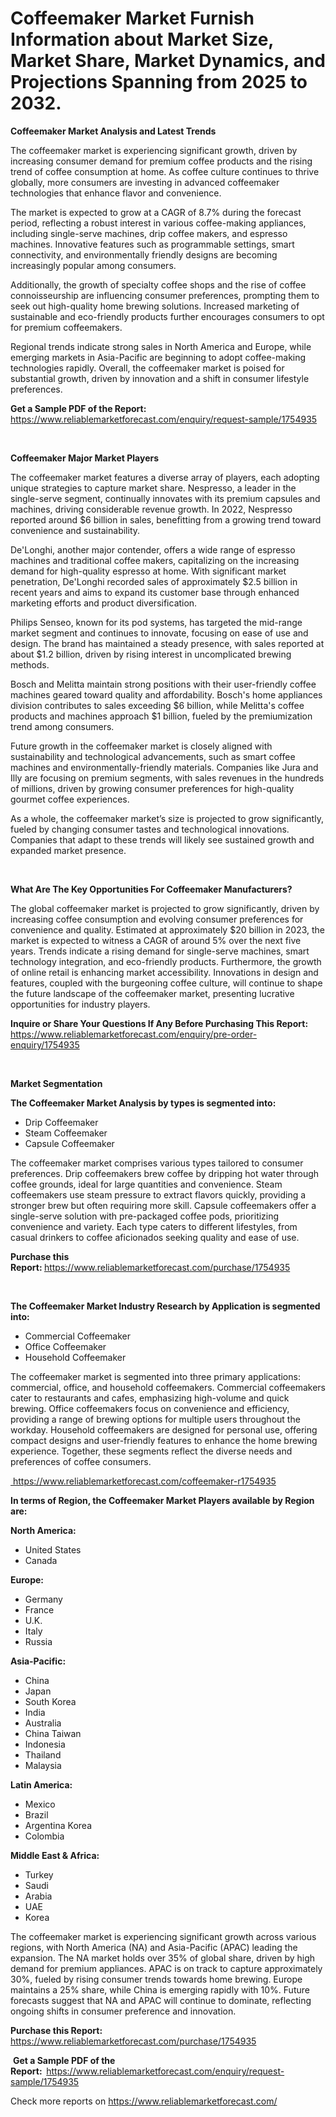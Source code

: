 <p><h1>Coffeemaker Market Furnish Information about Market Size, Market Share, Market Dynamics, and Projections Spanning from 2025 to 2032.</h1></p><p><strong>Coffeemaker Market Analysis and Latest Trends</strong></p>
<p><p>The coffeemaker market is experiencing significant growth, driven by increasing consumer demand for premium coffee products and the rising trend of coffee consumption at home. As coffee culture continues to thrive globally, more consumers are investing in advanced coffeemaker technologies that enhance flavor and convenience. </p><p>The market is expected to grow at a CAGR of 8.7% during the forecast period, reflecting a robust interest in various coffee-making appliances, including single-serve machines, drip coffee makers, and espresso machines. Innovative features such as programmable settings, smart connectivity, and environmentally friendly designs are becoming increasingly popular among consumers.</p><p>Additionally, the growth of specialty coffee shops and the rise of coffee connoisseurship are influencing consumer preferences, prompting them to seek out high-quality home brewing solutions. Increased marketing of sustainable and eco-friendly products further encourages consumers to opt for premium coffeemakers. </p><p>Regional trends indicate strong sales in North America and Europe, while emerging markets in Asia-Pacific are beginning to adopt coffee-making technologies rapidly. Overall, the coffeemaker market is poised for substantial growth, driven by innovation and a shift in consumer lifestyle preferences.</p></p>
<p><strong>Get a Sample PDF of the Report:&nbsp;</strong> <a href="https://www.reliablemarketforecast.com/enquiry/request-sample/1754935?utm_campaign=3505&utm_medium=2&utm_source=Github&utm_content=ia&utm_term=10042025&utm_id=coffeemaker">https://www.reliablemarketforecast.com/enquiry/request-sample/1754935</a></p>
<p>&nbsp;</p>
<p><strong>Coffeemaker Major Market Players</strong></p>
<p><p>The coffeemaker market features a diverse array of players, each adopting unique strategies to capture market share. Nespresso, a leader in the single-serve segment, continually innovates with its premium capsules and machines, driving considerable revenue growth. In 2022, Nespresso reported around $6 billion in sales, benefitting from a growing trend toward convenience and sustainability.</p><p>De'Longhi, another major contender, offers a wide range of espresso machines and traditional coffee makers, capitalizing on the increasing demand for high-quality espresso at home. With significant market penetration, De'Longhi recorded sales of approximately $2.5 billion in recent years and aims to expand its customer base through enhanced marketing efforts and product diversification.</p><p>Philips Senseo, known for its pod systems, has targeted the mid-range market segment and continues to innovate, focusing on ease of use and design. The brand has maintained a steady presence, with sales reported at about $1.2 billion, driven by rising interest in uncomplicated brewing methods.</p><p>Bosch and Melitta maintain strong positions with their user-friendly coffee machines geared toward quality and affordability. Bosch's home appliances division contributes to sales exceeding $6 billion, while Melitta's coffee products and machines approach $1 billion, fueled by the premiumization trend among consumers.</p><p>Future growth in the coffeemaker market is closely aligned with sustainability and technological advancements, such as smart coffee machines and environmentally-friendly materials. Companies like Jura and Illy are focusing on premium segments, with sales revenues in the hundreds of millions, driven by growing consumer preferences for high-quality gourmet coffee experiences. </p><p>As a whole, the coffeemaker market’s size is projected to grow significantly, fueled by changing consumer tastes and technological innovations. Companies that adapt to these trends will likely see sustained growth and expanded market presence.</p></p>
<p>&nbsp;</p>
<p><strong>What Are The Key Opportunities For Coffeemaker Manufacturers?</strong></p>
<p><p>The global coffeemaker market is projected to grow significantly, driven by increasing coffee consumption and evolving consumer preferences for convenience and quality. Estimated at approximately $20 billion in 2023, the market is expected to witness a CAGR of around 5% over the next five years. Trends indicate a rising demand for single-serve machines, smart technology integration, and eco-friendly products. Furthermore, the growth of online retail is enhancing market accessibility. Innovations in design and features, coupled with the burgeoning coffee culture, will continue to shape the future landscape of the coffeemaker market, presenting lucrative opportunities for industry players.</p></p>
<p><strong>Inquire or Share Your Questions If Any Before Purchasing This Report:</strong> <a href="https://www.reliablemarketforecast.com/enquiry/pre-order-enquiry/1754935?utm_campaign=3505&utm_medium=2&utm_source=Github&utm_content=ia&utm_term=10042025&utm_id=coffeemaker">https://www.reliablemarketforecast.com/enquiry/pre-order-enquiry/1754935</a></p>
<p>&nbsp;</p>
<p><strong>Market Segmentation</strong></p>
<p><strong>The Coffeemaker Market Analysis by types is segmented into:</strong></p>
<p><ul><li>Drip Coffeemaker</li><li>Steam Coffeemaker</li><li>Capsule Coffeemaker</li></ul></p>
<p><p>The coffeemaker market comprises various types tailored to consumer preferences. Drip coffeemakers brew coffee by dripping hot water through coffee grounds, ideal for large quantities and convenience. Steam coffeemakers use steam pressure to extract flavors quickly, providing a stronger brew but often requiring more skill. Capsule coffeemakers offer a single-serve solution with pre-packaged coffee pods, prioritizing convenience and variety. Each type caters to different lifestyles, from casual drinkers to coffee aficionados seeking quality and ease of use.</p></p>
<p><strong>Purchase this Report:&nbsp;</strong><a href="https://www.reliablemarketforecast.com/purchase/1754935?utm_campaign=3505&utm_medium=2&utm_source=Github&utm_content=ia&utm_term=10042025&utm_id=coffeemaker">https://www.reliablemarketforecast.com/purchase/1754935</a></p>
<p>&nbsp;</p>
<p><strong>The Coffeemaker Market Industry Research by Application is segmented into:</strong></p>
<p><ul><li>Commercial Coffeemaker</li><li>Office Coffeemaker</li><li>Household Coffeemaker</li></ul></p>
<p><p>The coffeemaker market is segmented into three primary applications: commercial, office, and household coffeemakers. Commercial coffeemakers cater to restaurants and cafes, emphasizing high-volume and quick brewing. Office coffeemakers focus on convenience and efficiency, providing a range of brewing options for multiple users throughout the workday. Household coffeemakers are designed for personal use, offering compact designs and user-friendly features to enhance the home brewing experience. Together, these segments reflect the diverse needs and preferences of coffee consumers.</p></p>
<p><a href="https://www.reliablemarketforecast.com/coffeemaker-r1754935?utm_campaign=3505&utm_medium=2&utm_source=Github&utm_content=ia&utm_term=10042025&utm_id=coffeemaker">&nbsp;https://www.reliablemarketforecast.com/coffeemaker-r1754935</a></p>
<p><strong>In terms of Region, the Coffeemaker Market Players available by Region are:</strong></p>
<p>
    <p> <strong> North America: </strong>
        <ul>
            <li>United States</li>
            <li>Canada</li>
        </ul>
        </p> 
    <p> <strong> Europe: </strong>
        <ul>
            <li>Germany</li>
            <li>France</li>
            <li>U.K.</li>
            <li>Italy</li>
            <li>Russia</li>
        </ul>
        </p> 
    <p> <strong> Asia-Pacific: </strong>
        <ul>
            <li>China</li>
            <li>Japan</li>
            <li>South Korea</li>
            <li>India</li>
            <li>Australia</li>
            <li>China Taiwan</li>
            <li>Indonesia</li>
            <li>Thailand</li>
            <li>Malaysia</li>
        </ul>
        </p> 
    <p> <strong> Latin America: </strong>
        <ul>
            <li>Mexico</li>
            <li>Brazil</li>
            <li>Argentina Korea</li>
            <li>Colombia</li>
        </ul>
        </p> 
    <p> <strong> Middle East & Africa: </strong>
        <ul>
            <li>Turkey</li>
            <li>Saudi</li>
            <li>Arabia</li>
            <li>UAE</li>
            <li>Korea</li>
        </ul>
    </p>
    </p>
<p><p>The coffeemaker market is experiencing significant growth across various regions, with North America (NA) and Asia-Pacific (APAC) leading the expansion. The NA market holds over 35% of global share, driven by high demand for premium appliances. APAC is on track to capture approximately 30%, fueled by rising consumer trends towards home brewing. Europe maintains a 25% share, while China is emerging rapidly with 10%. Future forecasts suggest that NA and APAC will continue to dominate, reflecting ongoing shifts in consumer preference and innovation.</p></p>
<p><strong>Purchase this Report: </strong><a href="https://www.reliablemarketforecast.com/purchase/1754935?utm_campaign=3505&utm_medium=2&utm_source=Github&utm_content=ia&utm_term=10042025&utm_id=coffeemaker">https://www.reliablemarketforecast.com/purchase/1754935</a></p>
<p>&nbsp;<strong>Get a Sample PDF of the Report:&nbsp;&nbsp;</strong><a href="https://www.reliablemarketforecast.com/enquiry/request-sample/1754935?utm_campaign=3505&utm_medium=2&utm_source=Github&utm_content=ia&utm_term=10042025&utm_id=coffeemaker">https://www.reliablemarketforecast.com/enquiry/request-sample/1754935</a></p>
<p><strong></strong></p>
<p>Check more reports on <a href="https://www.reliablemarketforecast.com/?utm_campaign=3505&utm_medium=2&utm_source=Github&utm_content=ia&utm_term=10042025&utm_id=coffeemaker">https://www.reliablemarketforecast.com/</a></p>